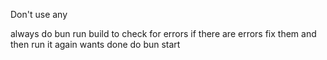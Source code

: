 Don't use any

always do bun run build to check for errors if there are errors fix them and then run it again wants done do bun start